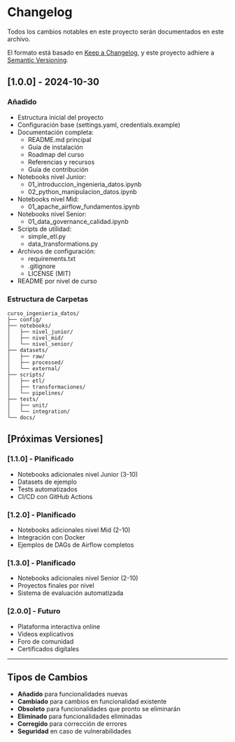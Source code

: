 # Changelog

Todos los cambios notables en este proyecto serán documentados en este archivo.

El formato está basado en [Keep a Changelog](https://keepachangelog.com/es-ES/1.0.0/),
y este proyecto adhiere a [Semantic Versioning](https://semver.org/lang/es/).

## [1.0.0] - 2024-10-30

### Añadido
- Estructura inicial del proyecto
- Configuración base (settings.yaml, credentials.example)
- Documentación completa:
  - README.md principal
  - Guía de instalación
  - Roadmap del curso
  - Referencias y recursos
  - Guía de contribución
- Notebooks nivel Junior:
  - 01_introduccion_ingenieria_datos.ipynb
  - 02_python_manipulacion_datos.ipynb
- Notebooks nivel Mid:
  - 01_apache_airflow_fundamentos.ipynb
- Notebooks nivel Senior:
  - 01_data_governance_calidad.ipynb
- Scripts de utilidad:
  - simple_etl.py
  - data_transformations.py
- Archivos de configuración:
  - requirements.txt
  - .gitignore
  - LICENSE (MIT)
- README por nivel de curso

### Estructura de Carpetas
```
curso_ingenieria_datos/
├── config/
├── notebooks/
│   ├── nivel_junior/
│   ├── nivel_mid/
│   └── nivel_senior/
├── datasets/
│   ├── raw/
│   ├── processed/
│   └── external/
├── scripts/
│   ├── etl/
│   ├── transformaciones/
│   └── pipelines/
├── tests/
│   ├── unit/
│   └── integration/
└── docs/
```

## [Próximas Versiones]

### [1.1.0] - Planificado
- Notebooks adicionales nivel Junior (3-10)
- Datasets de ejemplo
- Tests automatizados
- CI/CD con GitHub Actions

### [1.2.0] - Planificado
- Notebooks adicionales nivel Mid (2-10)
- Integración con Docker
- Ejemplos de DAGs de Airflow completos

### [1.3.0] - Planificado
- Notebooks adicionales nivel Senior (2-10)
- Proyectos finales por nivel
- Sistema de evaluación automatizada

### [2.0.0] - Futuro
- Plataforma interactiva online
- Videos explicativos
- Foro de comunidad
- Certificados digitales

---

## Tipos de Cambios
- **Añadido** para funcionalidades nuevas
- **Cambiado** para cambios en funcionalidad existente
- **Obsoleto** para funcionalidades que pronto se eliminarán
- **Eliminado** para funcionalidades eliminadas
- **Corregido** para corrección de errores
- **Seguridad** en caso de vulnerabilidades